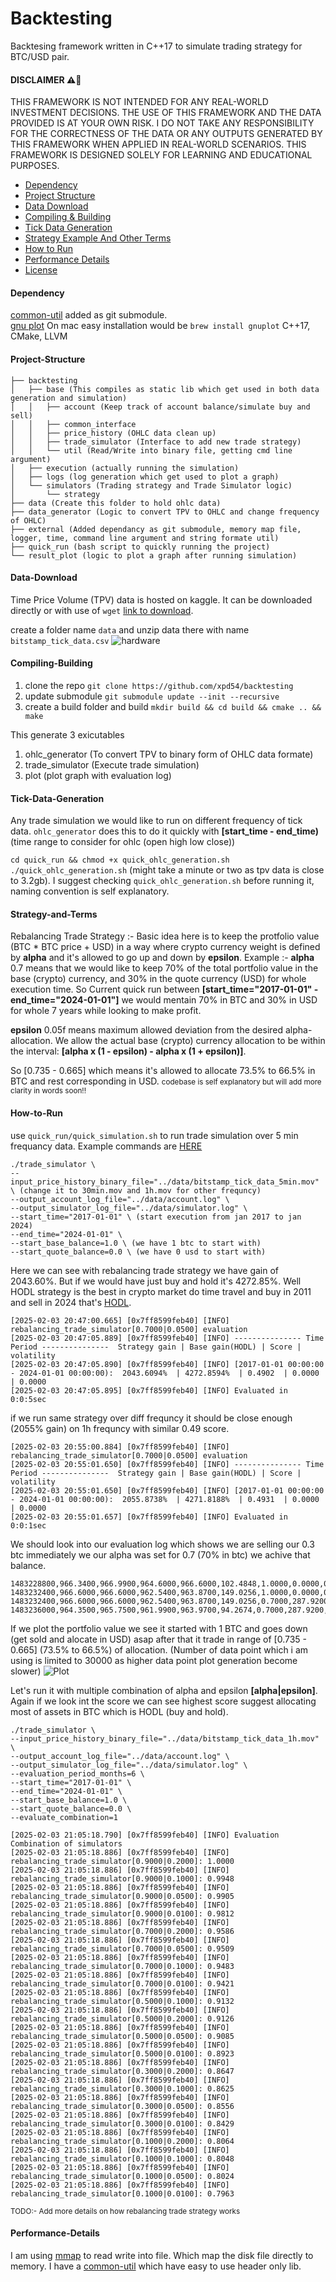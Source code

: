 # Backtesting

Backtesing framework written in C++17 to simulate trading strategy for BTC/USD pair.

#### DISCLAIMER ⚠️🛑

THIS FRAMEWORK IS NOT INTENDED FOR ANY REAL-WORLD INVESTMENT DECISIONS. THE USE OF THIS FRAMEWORK AND THE DATA PROVIDED IS AT YOUR OWN RISK. I DO NOT TAKE ANY RESPONSIBILITY FOR THE CORRECTNESS OF THE DATA OR ANY OUTPUTS GENERATED BY THIS FRAMEWORK WHEN APPLIED IN REAL-WORLD SCENARIOS. THIS FRAMEWORK IS DESIGNED SOLELY FOR LEARNING AND EDUCATIONAL PURPOSES.

- [Dependency](#dependency)
- [Project Structure](#project-structure)
- [Data Download](#data-download)
- [Compiling & Building](#compiling-building)
- [Tick Data Generation](#tick-data-generation)
- [Strategy Example And Other Terms](#strategy-and-terms)
- [How to Run](#how-to-run)
- [Performance Details](#performance-details)
- [License](#license)

#### Dependency

[common-util](https://github.com/xpd54/common_util) added as git submodule.<br>
[gnu plot](http://www.gnuplot.info/) On mac easy installation would be `brew install gnuplot`
C++17, CMake, LLVM

#### Project-Structure

```
├── backtesting
│   ├── base (This compiles as static lib which get used in both data generation and simulation)
│   │   ├── account (Keep track of account balance/simulate buy and sell)
│   │   ├── common_interface
│   │   ├── price_history (OHLC data clean up)
│   │   ├── trade_simulator (Interface to add new trade strategy)
│   │   └── util (Read/Write into binary file, getting cmd line argument)
│   ├── execution (actually running the simulation)
│   ├── logs (log generation which get used to plot a graph)
│   └── simulators (Trading strategy and Trade Simulator logic)
│       └── strategy
├── data (Create this folder to hold ohlc data)
├── data_generator (Logic to convert TPV to OHLC and change frequency of OHLC)
├── external (Added dependancy as git submodule, memory map file, logger, time, command line argument and string formate util)
├── quick_run (bash script to quickly running the project)
└── result_plot (logic to plot a graph after running simulation)
```

#### Data-Download

Time Price Volume (TPV) data is hosted on kaggle. It can be downloaded directly or with use of `wget` [link to download](https://www.kaggle.com/api/v1/datasets/download/saltwateroil/bitstamp-tpv-usd).

create a folder name `data` and unzip data there with name `bitstamp_tick_data.csv`
![hardware](/screenshots/data-download.png)

#### Compiling-Building

1. clone the repo `git clone https://github.com/xpd54/backtesting`
2. update submodule `git submodule update --init --recursive`
3. create a build folder and build `mkdir build && cd build && cmake .. && make`

This generate 3 exicutables

1. ohlc_generator (To convert TPV to binary form of OHLC data formate)
2. trade_simulator (Execute trade simulation)
3. plot (plot graph with evaluation log)

#### Tick-Data-Generation

Any trade simulation we would like to run on different frequency of tick data. `ohlc_generator` does this to do it quickly with **[start_time - end_time)** (time range to consider for ohlc (open high low close))

`cd quick_run && chmod +x quick_ohlc_generation.sh`
`./quick_ohlc_generation.sh` (might take a minute or two as tpv data is close to 3.2gb). I suggest checking `quick_ohlc_generation.sh` before running it, naming convention is self explanatory.

#### Strategy-and-Terms

Rebalancing Trade Strategy :- Basic idea here is to keep the protfolio value (BTC \* BTC price + USD) in a way where crypto currency weight is defined by **alpha** and it's allowed to go up and down by **epsilon**.
Example :-
**alpha** 0.7 means that we would like to keep 70% of the total portfolio value in the base (crypto) currency,
and 30% in the quote currency (USD) for whole execution time. So Current quick run between
**[start_time="2017-01-01" - end_time="2024-01-01"]**
we would mentain 70% in BTC and 30% in USD for whole 7 years while looking to make profit.

**epsilon** 0.05f means maximum allowed deviation from the desired alpha-allocation.
We allow the actual base (crypto) currency allocation to be within the interval: **[alpha x (1 - epsilon) - alpha x (1 + epsilon)]**.

So [0.735 - 0.665] which means it's allowed to allocate 73.5% to 66.5% in BTC and rest corresponding in USD.
<small>codebase is self explanatory but will add more clarity in words soon!!</small>

#### How-to-Run

use `quick_run/quick_simulation.sh` to run trade simulation over 5 min frequancy data.
Example commands are [HERE](https://github.com/xpd54/backtesting/tree/main/quick_run)

```
./trade_simulator \
--input_price_history_binary_file="../data/bitstamp_tick_data_5min.mov" \ (change it to 30min.mov and 1h.mov for other frequncy)
--output_account_log_file="../data/account.log" \
--output_simulator_log_file="../data/simulator.log" \
--start_time="2017-01-01" \ (start execution from jan 2017 to jan 2024)
--end_time="2024-01-01" \
--start_base_balance=1.0 \ (we have 1 btc to start with)
--start_quote_balance=0.0 \ (we have 0 usd to start with)
```

Here we can see with rebalancing trade strategy we have gain of 2043.60%. But if we would have just buy and hold it's 4272.85%. Well HODL strategy is the best in crypto market do time travel and buy in 2011 and sell in 2024 that's [HODL](https://www.investopedia.com/terms/h/hodl.asp).

```
[2025-02-03 20:47:00.665] [0x7ff8599feb40] [INFO] rebalancing_trade_simulator[0.7000|0.0500] evaluation
[2025-02-03 20:47:05.889] [0x7ff8599feb40] [INFO] --------------- Time Period ---------------  Strategy gain | Base gain(HODL) | Score | volatility
[2025-02-03 20:47:05.890] [0x7ff8599feb40] [INFO] [2017-01-01 00:00:00 - 2024-01-01 00:00:00):  2043.6094%  | 4272.8594%  | 0.4902  | 0.0000  | 0.0000
[2025-02-03 20:47:05.895] [0x7ff8599feb40] [INFO] Evaluated in 0:0:5sec
```

if we run same strategy over diff frequncy it should be close enough (2055% gain) on 1h frequncy with similar 0.49 score.

```
[2025-02-03 20:55:00.884] [0x7ff8599feb40] [INFO] rebalancing_trade_simulator[0.7000|0.0500] evaluation
[2025-02-03 20:55:01.650] [0x7ff8599feb40] [INFO] --------------- Time Period ---------------  Strategy gain | Base gain(HODL) | Score | volatility
[2025-02-03 20:55:01.650] [0x7ff8599feb40] [INFO] [2017-01-01 00:00:00 - 2024-01-01 00:00:00):  2055.8738%  | 4271.8188%  | 0.4931  | 0.0000  | 0.0000
[2025-02-03 20:55:01.657] [0x7ff8599feb40] [INFO] Evaluated in 0:0:1sec
```

We should look into our evaluation log which shows we are selling our 0.3 btc immediately we our alpha was set for 0.7 (70% in btc) we achive that balance.

```
1483228800,966.3400,966.9900,964.6000,966.6000,102.4848,1.0000,0.0000,0.0000,,,,,
1483232400,966.6000,966.6000,962.5400,963.8700,149.0256,1.0000,0.0000,0.0000,,,,,
1483232400,966.6000,966.6000,962.5400,963.8700,149.0256,0.7000,287.9200,1.4500,MARKET,SELL,0.300000,,
1483236000,964.3500,965.7500,961.9900,963.9700,94.2674,0.7000,287.9200,1.4500,,,,,
```

If we plot the portfolio value we see it started with 1 BTC and goes down (get sold and alocate in USD) asap after that it trade in range of [0.735 - 0.665] (73.5% to 66.5%) of allocation.
(Number of data point which i am using is limited to 30000 as higher data point plot generation become slower)
![Plot](/screenshots/gnuplot.png)

Let's run it with multiple combination of alpha and epsilon **[alpha|epsilon]**. Again if we look int the score we can see highest score suggest allocating most of assets in BTC which is HODL (buy and hold).

```
./trade_simulator \
--input_price_history_binary_file="../data/bitstamp_tick_data_1h.mov" \
--output_account_log_file="../data/account.log" \
--output_simulator_log_file="../data/simulator.log" \
--evaluation_period_months=6 \
--start_time="2017-01-01" \
--end_time="2024-01-01" \
--start_base_balance=1.0 \
--start_quote_balance=0.0 \
--evaluate_combination=1
```

```
[2025-02-03 21:05:18.790] [0x7ff8599feb40] [INFO] Evaluation Combination of simulators
[2025-02-03 21:05:18.886] [0x7ff8599feb40] [INFO] rebalancing_trade_simulator[0.9000|0.2000]: 1.0000
[2025-02-03 21:05:18.886] [0x7ff8599feb40] [INFO] rebalancing_trade_simulator[0.9000|0.1000]: 0.9948
[2025-02-03 21:05:18.886] [0x7ff8599feb40] [INFO] rebalancing_trade_simulator[0.9000|0.0500]: 0.9905
[2025-02-03 21:05:18.886] [0x7ff8599feb40] [INFO] rebalancing_trade_simulator[0.9000|0.0100]: 0.9812
[2025-02-03 21:05:18.886] [0x7ff8599feb40] [INFO] rebalancing_trade_simulator[0.7000|0.2000]: 0.9586
[2025-02-03 21:05:18.886] [0x7ff8599feb40] [INFO] rebalancing_trade_simulator[0.7000|0.0500]: 0.9509
[2025-02-03 21:05:18.886] [0x7ff8599feb40] [INFO] rebalancing_trade_simulator[0.7000|0.1000]: 0.9483
[2025-02-03 21:05:18.886] [0x7ff8599feb40] [INFO] rebalancing_trade_simulator[0.7000|0.0100]: 0.9421
[2025-02-03 21:05:18.886] [0x7ff8599feb40] [INFO] rebalancing_trade_simulator[0.5000|0.1000]: 0.9132
[2025-02-03 21:05:18.886] [0x7ff8599feb40] [INFO] rebalancing_trade_simulator[0.5000|0.2000]: 0.9126
[2025-02-03 21:05:18.886] [0x7ff8599feb40] [INFO] rebalancing_trade_simulator[0.5000|0.0500]: 0.9085
[2025-02-03 21:05:18.886] [0x7ff8599feb40] [INFO] rebalancing_trade_simulator[0.5000|0.0100]: 0.8923
[2025-02-03 21:05:18.886] [0x7ff8599feb40] [INFO] rebalancing_trade_simulator[0.3000|0.2000]: 0.8647
[2025-02-03 21:05:18.886] [0x7ff8599feb40] [INFO] rebalancing_trade_simulator[0.3000|0.1000]: 0.8625
[2025-02-03 21:05:18.886] [0x7ff8599feb40] [INFO] rebalancing_trade_simulator[0.3000|0.0500]: 0.8556
[2025-02-03 21:05:18.886] [0x7ff8599feb40] [INFO] rebalancing_trade_simulator[0.3000|0.0100]: 0.8429
[2025-02-03 21:05:18.886] [0x7ff8599feb40] [INFO] rebalancing_trade_simulator[0.1000|0.2000]: 0.8064
[2025-02-03 21:05:18.886] [0x7ff8599feb40] [INFO] rebalancing_trade_simulator[0.1000|0.1000]: 0.8048
[2025-02-03 21:05:18.886] [0x7ff8599feb40] [INFO] rebalancing_trade_simulator[0.1000|0.0500]: 0.8024
[2025-02-03 21:05:18.886] [0x7ff8599feb40] [INFO] rebalancing_trade_simulator[0.1000|0.0100]: 0.7963
```

<small>TODO:- Add more details on how rebalancing trade strategy works</small>

#### Performance-Details

I am using [mmap](https://man7.org/linux/man-pages/man2/mmap.2.html) to read write into file. Which map the disk file directly to memory. I have a [common-util](https://github.com/xpd54/common_util) which have easy to use header only lib.
